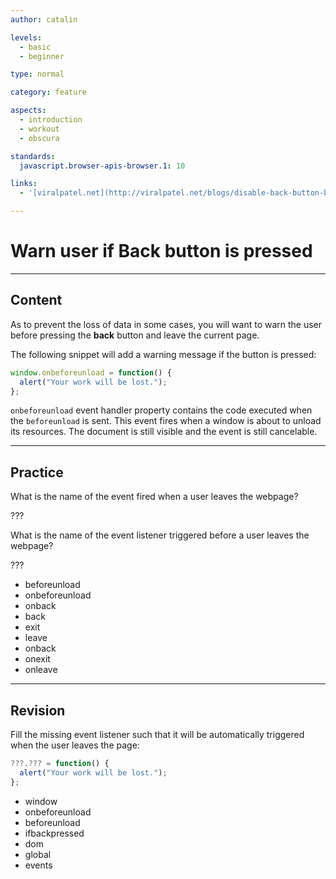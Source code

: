 ```yaml
---
author: catalin

levels:
  - basic
  - beginner

type: normal

category: feature

aspects:
  - introduction
  - workout
  - obscura

standards:
  javascript.browser-apis-browser.1: 10

links:
  - '[viralpatel.net](http://viralpatel.net/blogs/disable-back-button-browser-javascript/){website}'

---
```

# Warn user if **Back** button is pressed

---
## Content

As to prevent the loss of data in some cases, you will want to warn the user before pressing the **back** button and leave the current page.

The following snippet will add a warning message if the button is pressed:

```javascript
window.onbeforeunload = function() {
  alert("Your work will be lost.");
};
```

`onbeforeunload` event handler property contains the code executed when the `beforeunload` is sent. This event fires when a window is about to unload its resources. The document is still visible and the event is still cancelable.

---
## Practice

What is the name of the event fired when a user leaves the webpage?

???

What is the name of the event listener triggered before a user leaves the webpage?

???

* beforeunload
* onbeforeunload
* onback
* back
* exit
* leave
* onback
* onexit
* onleave

---
## Revision

Fill the missing event listener such that it will be automatically triggered when the user leaves the page:

```javascript
???.??? = function() {
  alert("Your work will be lost.");
};
```

* window
* onbeforeunload
* beforeunload
* ifbackpressed
* dom
* global
* events
 
